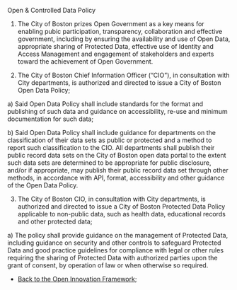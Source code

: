 Open & Controlled Data Policy


1. The City of Boston prizes Open Government as a key means for enabling pubic participation, transparency, collaboration and effective government, including by ensuring the availability and use of Open Data, appropriate sharing of Protected Data, effective use of Identity and Access Management and engagement of stakeholders and experts toward the achievement of Open Government.

2. The City of Boston Chief Information Officer (“CIO”), in consultation with City departments, is authorized and directed to issue a City of Boston Open Data Policy;

a) Said Open Data Policy shall include standards for the format and publishing of such data and guidance on accessibility, re-use and minimum documentation for such data; 

b) Said Open Data Policy shall include guidance for departments on the classification of their data sets as public or protected and a method to report such classification to the CIO.  All departments shall publish their public record data sets on the City of Boston open data portal to the extent such data sets are determined to be appropriate for public disclosure, and/or if appropriate, may publish their public record data set through other methods, in accordance with API, format, accessibility and other guidance of the Open Data Policy. 

3. The City of Boston CIO, in consultation with City departments, is authorized and directed to issue a City of Boston Protected Data Policy applicable to non-public data, such as health data, educational records and other protected data; 

a) The policy shall provide guidance on the management of Protected Data, including guidance on security and other controls to safeguard Protected Data and good practice guidelines for compliance with legal or other rules requiring the sharing of Protected Data with authorized parties upon the grant of consent, by operation of law or when otherwise so required.

 - [Back to the Open Innovation Framework](OpenInnovationFramework.md);
